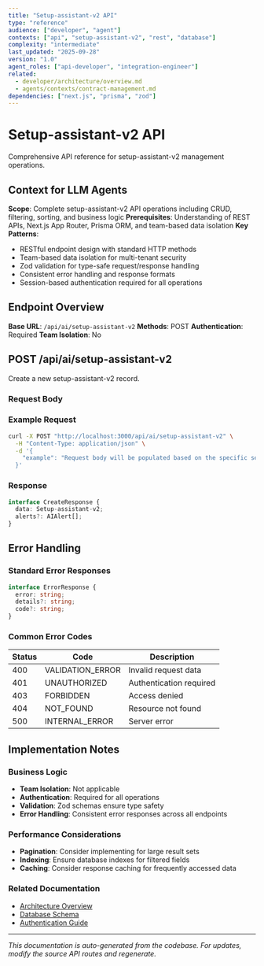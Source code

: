 ```yaml
---
title: "Setup-assistant-v2 API"
type: "reference"
audience: ["developer", "agent"]
contexts: ["api", "setup-assistant-v2", "rest", "database"]
complexity: "intermediate"
last_updated: "2025-09-28"
version: "1.0"
agent_roles: ["api-developer", "integration-engineer"]
related:
  - developer/architecture/overview.md
  - agents/contexts/contract-management.md
dependencies: ["next.js", "prisma", "zod"]
---
```


# Setup-assistant-v2 API

Comprehensive API reference for setup-assistant-v2 management operations.

## Context for LLM Agents

**Scope**: Complete setup-assistant-v2 API operations including CRUD, filtering, sorting, and business logic
**Prerequisites**: Understanding of REST APIs, Next.js App Router, Prisma ORM, and team-based data isolation
**Key Patterns**:
- RESTful endpoint design with standard HTTP methods
- Team-based data isolation for multi-tenant security
- Zod validation for type-safe request/response handling
- Consistent error handling and response formats
- Session-based authentication required for all operations

## Endpoint Overview

**Base URL**: `/api/ai/setup-assistant-v2`
**Methods**: POST
**Authentication**: Required
**Team Isolation**: No




## POST /api/ai/setup-assistant-v2

Create a new setup-assistant-v2 record.

### Request Body



### Example Request

```bash
curl -X POST "http://localhost:3000/api/ai/setup-assistant-v2" \
  -H "Content-Type: application/json" \
  -d '{
    "example": "Request body will be populated based on the specific setup-assistant-v2 schema"
  }'
```

### Response

```typescript
interface CreateResponse {
  data: Setup-assistant-v2;
  alerts?: AIAlert[];
}
```






## Error Handling

### Standard Error Responses

```typescript
interface ErrorResponse {
  error: string;
  details?: string;
  code?: string;
}
```

### Common Error Codes

| Status | Code | Description |
|--------|------|-------------|
| 400 | VALIDATION_ERROR | Invalid request data |
| 401 | UNAUTHORIZED | Authentication required |
| 403 | FORBIDDEN | Access denied |
| 404 | NOT_FOUND | Resource not found |
| 500 | INTERNAL_ERROR | Server error |



## Implementation Notes

### Business Logic
- **Team Isolation**: Not applicable
- **Authentication**: Required for all operations
- **Validation**: Zod schemas ensure type safety
- **Error Handling**: Consistent error responses across all endpoints

### Performance Considerations
- **Pagination**: Consider implementing for large result sets
- **Indexing**: Ensure database indexes for filtered fields
- **Caching**: Consider response caching for frequently accessed data

### Related Documentation
- [Architecture Overview](../../developer/architecture/overview.md)
- [Database Schema](../../developer/architecture/database.md)
- [Authentication Guide](../../developer/authentication.md)

---

*This documentation is auto-generated from the codebase. For updates, modify the source API routes and regenerate.*